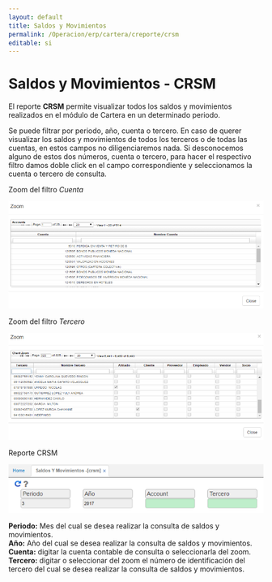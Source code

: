 ```yaml
---
layout: default
title: Saldos y Movimientos
permalink: /Operacion/erp/cartera/creporte/crsm
editable: si
---
```


# Saldos y Movimientos - CRSM

El reporte **CRSM** permite visualizar todos los saldos y movimientos realizados en el módulo de Cartera en un determinado periodo. 

Se puede filtrar por periodo, año, cuenta o tercero. En caso de querer visualizar los saldos y movimientos de todos los terceros o de todas las cuentas, en estos campos no diligenciaremos nada. Si desconocemos alguno de estos dos números, cuenta o tercero, para hacer el respectivo filtro damos doble click en el campo correspondiente y seleccionamos la cuenta o tercero de consulta.  

Zoom del filtro _Cuenta_

![](CRSM2.png)

Zoom del filtro _Tercero_

![](CRSM3.png)

Reporte CRSM

![](CRSM1.png)


**Periodo:** Mes del cual se desea realizar la consulta de saldos y movimientos.  
**Año:** Año del cual se desea realizar la consulta de saldos y movimientos.  
**Cuenta:** digitar la cuenta contable de consulta o seleccionarla del zoom.  
**Tercero:** digitar o seleccionar del zoom el número de identificación del tercero del cual se desea realizar la consulta de saldos y movimientos.  

